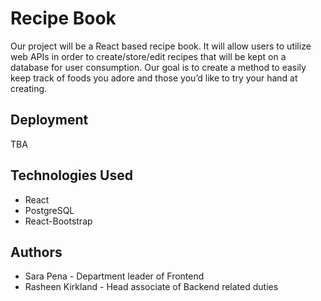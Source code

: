 # Recipe Book

Our project will be a React based recipe book. It will allow users to utilize web APIs in order to create/store/edit recipes that will be kept on a database for user consumption. Our goal is to create a method to easily keep track of foods you adore and those you’d like to try your hand at creating.

## Deployment

TBA

## Technologies Used

- React
- PostgreSQL
- React-Bootstrap

## Authors

- Sara Pena - Department leader of Frontend
- Rasheen Kirkland - Head associate of Backend related duties
